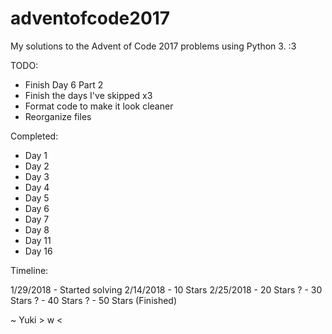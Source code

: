 # adventofcode2017
My solutions to the Advent of Code 2017 problems using Python 3. :3

TODO:

- Finish Day 6 Part 2
- Finish the days I've skipped x3
- Format code to make it look cleaner
- Reorganize files

Completed:

- Day 1
- Day 2
- Day 3
- Day 4
- Day 5
- Day 6
- Day 7
- Day 8
- Day 11
- Day 16

Timeline:

1/29/2018 - Started solving
2/14/2018 - 10 Stars
2/25/2018 - 20 Stars
? - 30 Stars
? - 40 Stars
? - 50 Stars (Finished)

~ Yuki > w <
